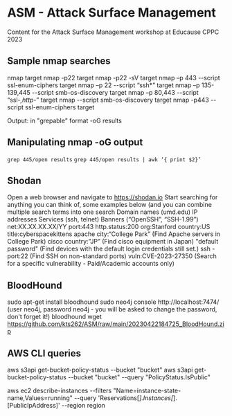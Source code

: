 # ASM - Attack Surface Management
Content for the Attack Surface Management workshop at Educause CPPC 2023

## Sample nmap searches

nmap target
nmap -p22 target
nmap -p22 -sV target
nmap –p 443 --script ssl-enum-ciphers target
nmap –p 22 --script “ssh*” target
nmap –p 135-139,445 --script smb-os-discovery target
nmap –p 80,443 --script “ssl-*,http-*” target
nmap --script smb-os-discovery target
nmap -p443 --script ssl-enum-ciphers target

Output: in "grepable" format -oG results

## Manipulating nmap -oG output

`grep 445/open results`
`grep 445/open results | awk ‘{ print $2}’`

## Shodan

Open a web browser and navigate to https://shodan.io 
Start searching for anything you can think of, some examples below (and you can combine multiple search terms into one search
Domain names (umd.edu)
IP addresses
Services (ssh, telnet)
Banners (“OpenSSH”, “SSH-1.99”)
net:XX.XX.XX.XX/YY
port:443
http.status:200
org:Stanford
country:US
title:cyberspacekittens
apache city:“College Park” (Find Apache servers in College Park)
cisco country:”JP” (Find cisco equipment in Japan)
"default password" (Find devices with the default login credentials still set.)
ssh -port:22 (Find SSH on non-standard ports)
vuln:CVE-2023-27350 (Search for a specific vulnerability - Paid/Academic accounts only)

## BloodHound

sudo apt-get install bloodhound
sudo neo4j console
http://localhost:7474/ (user neo4j, password neo4j - you will be asked to change the password, don't forget it!)
bloodhound
wget https://github.com/kts262/ASM/raw/main/20230422184725_BloodHound.zip

## AWS CLI queries

aws s3api get-bucket-policy-status --bucket "bucket" 
aws s3api get-bucket-policy-status --bucket "bucket" --query "PolicyStatus.IsPublic"

aws ec2 describe-instances --filters "Name=instance-state-name,Values=running" --query 'Reservations[*].Instances[*].[PublicIpAddress]' --region region
